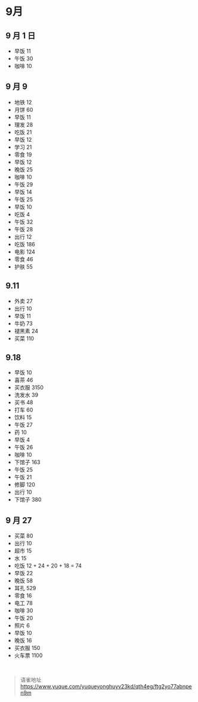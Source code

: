 # 9月
## 9 月 1 日

- 早饭 11
- 午饭 30
- 咖啡 10

## 9 月 9

- 地铁 12
- 月饼 60
- 早饭 11
- 理发 28
- 吃饭 21
- 早饭 12
- 学习 21
- 零食 19
- 早饭 12
- 晚饭 25
- 咖啡 10
- 午饭 29
- 早饭 14
- 午饭 25
- 早饭 10
- 吃饭 4
- 午饭 32
- 午饭 28
- 出行 12
- 吃饭 186
- 电影 124
- 零食 46
- 护肤 55

## 9.11

- 外卖 27
- 出行 10
- 早饭 11
- 牛奶 73
- 褪黑素 24
- 买菜 110

## 9.18

- 早饭 10
- 喜茶 46
- 买衣服 3150
- 洗发水 39
- 买书 48
- 打车 60
- 饮料 15
- 午饭 27
- 药 10
- 早饭 4
- 午饭 26
- 咖啡 10
- 下馆子 163
- 午饭 25
- 午饭 21
- 修脚 120
- 出行 10
- 下馆子 380

## 9 月 27

- 买菜 80
- 出行 10
- 超市 15
- 水 15
- 吃饭 12 + 24 + 20 + 18 = 74
- 早饭 22
- 晚饭 58
- 耳孔 529
- 零食 16
- 电工 78
- 咖啡 30
- 午饭 20
- 照片 6
- 早饭 10
- 晚饭 16
- 买衣服 150
- 火车票 1100

<br>
  
> 语雀地址 https://www.yuque.com/yuqueyonghuyv23kd/qth4eg/ftg2yo77abnpen9m